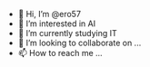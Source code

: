 - 👋 Hi, I’m @ero57
- 👀 I’m interested in AI
- 🌱 I’m currently studying IT
- 💞️ I’m looking to collaborate on ...
- 📫 How to reach me ...

<!---
ero57/ero57 is a ✨ special ✨ repository because its `README.md` (this file) appears on your GitHub profile.
You can click the Preview link to take a look at your changes.
--->
